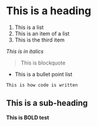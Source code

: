 # This is a heading 

1. This is a list 
2. This is an item of a list 
3. This is the third item 

*This is in italics*

> This is blockquote

- This is a bullet point list 

`This is how code is written`

## This is a sub-heading 

**This is BOLD test**